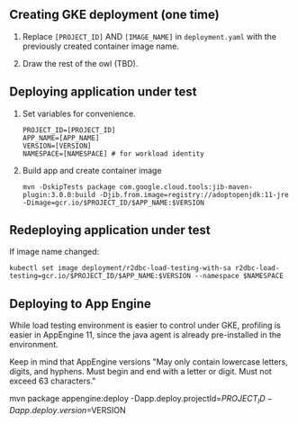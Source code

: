 ## Creating GKE deployment (one time)
1. Replace `[PROJECT_ID]` AND `[IMAGE_NAME]` in `deployment.yaml` with the previously created container image name.

1. Draw the rest of the owl (TBD).


## Deploying application under test
1. Set variables for convenience.
   ````
   PROJECT_ID=[PROJECT_ID]
   APP_NAME=[APP_NAME]
   VERSION=[VERSION]
   NAMESPACE=[NAMESPACE] # for workload identity
   ````
1. Build app and create container image

    ````
   mvn -DskipTests package com.google.cloud.tools:jib-maven-plugin:3.0.0:build -Djib.from.image=registry://adoptopenjdk:11-jre -Dimage=gcr.io/$PROJECT_ID/$APP_NAME:$VERSION
    ````
   
   

## Redeploying application under test

If image name changed:

````
kubectl set image deployment/r2dbc-load-testing-with-sa r2dbc-load-testing=gcr.io/$PROJECT_ID/$APP_NAME:$VERSION --namespace $NAMESPACE
````


## Deploying to App Engine

While load testing environment is easier to control under GKE, profiling is easier in AppEngine 11, since the java agent is already pre-installed in the environment.

Keep in mind that AppEngine versions "May only contain lowercase letters, digits, and hyphens. Must begin and end with a letter or digit. Must not exceed 63 characters."

mvn package appengine:deploy -Dapp.deploy.projectId=$PROJECT_ID -Dapp.deploy.version=$VERSION

